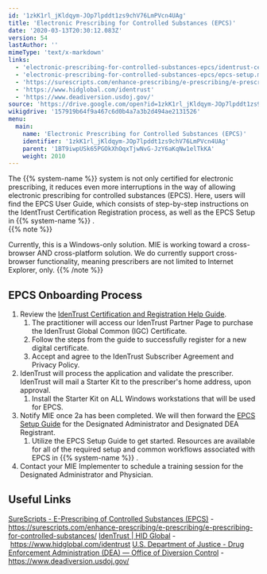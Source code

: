 ```yaml
---
id: '1zkK1rl_jKldqym-JOp7lpddt1zs9chV76LmPVcn4UAg'
title: 'Electronic Prescribing for Controlled Substances (EPCS)'
date: '2020-03-13T20:30:12.083Z'
version: 54
lastAuthor: ''
mimeType: 'text/x-markdown'
links:
  - 'electronic-prescribing-for-controlled-substances-epcs/identrust-certificate-registration-step-by-step.md'
  - 'electronic-prescribing-for-controlled-substances-epcs/epcs-setup.md'
  - 'https://surescripts.com/enhance-prescribing/e-prescribing/e-prescribing-for-controlled-substances/'
  - 'https://www.hidglobal.com/identrust'
  - 'https://www.deadiversion.usdoj.gov/'
source: 'https://drive.google.com/open?id=1zkK1rl_jKldqym-JOp7lpddt1zs9chV76LmPVcn4UAg'
wikigdrive: '157919b64f9a467c6d0b4a7a3b2d494ae2131526'
menu:
  main:
    name: 'Electronic Prescribing for Controlled Substances (EPCS)'
    identifier: '1zkK1rl_jKldqym-JOp7lpddt1zs9chV76LmPVcn4UAg'
    parent: '1BT9iwpUSk65PGOkXhOqxTjwNvG-JzY6aKqNw1elTkKA'
    weight: 2010
---
```

  
The {{% system-name %}} system is not only certified for electronic prescribing, it reduces even more interruptions in the way of allowing electronic prescribing for controlled substances (EPCS). Here, users will find the EPCS User Guide, which consists of step-by-step instructions on the IdentTrust Certification Registration process, as well as the EPCS Setup in {{% system-name %}} .  
{{% note %}}

Currently, this is a Windows-only solution. MIE is working toward a cross-browser AND cross-platform solution. We do currently support cross-browser functionality, meaning prescribers are not limited to Internet Explorer, only.
{{% /note %}}

  
## EPCS Onboarding Process  

1. Review the [IdenTrust Certification and Registration Help Guide](electronic-prescribing-for-controlled-substances-epcs/identrust-certificate-registration-step-by-step.md).
   1. The practitioner will access our IdenTrust Partner Page to purchase the IdenTrust Global Common (IGC) Certificate.
   2. Follow the steps from the guide to successfully register for a new digital certificate.
   3. Accept and agree to the IdenTrust Subscriber Agreement and Privacy Policy.
2. IdenTrust will process the application and validate the prescriber. IdenTrust will mail a Starter Kit to the prescriber's home address, upon approval.
   1. Install the Starter Kit on ALL Windows workstations that will be used for EPCS.
3. Notify MIE once 2a has been completed. We will then forward the [EPCS Setup Guide](electronic-prescribing-for-controlled-substances-epcs/epcs-setup.md) for the Designated Administrator and Designated DEA Registrant.
   1. Utilize the EPCS Setup Guide to get started. Resources are available for all of the required setup and common workflows associated with EPCS in {{% system-name %}} .
4. Contact your MIE Implementer to schedule a training session for the Designated Administrator and Physician.
  
## Useful Links  

[SureScripts - E-Prescribing of Controlled Substances (EPCS)](https://surescripts.com/enhance-prescribing/e-prescribing/e-prescribing-for-controlled-substances/) - https://surescripts.com/enhance-prescribing/e-prescribing/e-prescribing-for-controlled-substances/
[IdenTrust | HID Global](https://www.hidglobal.com/identrust) - https://www.hidglobal.com/identrust
[U.S. Department of Justice - Drug Enforcement Administration (DEA) — Office of Diversion Control](https://www.deadiversion.usdoj.gov/) - https://www.deadiversion.usdoj.gov/
